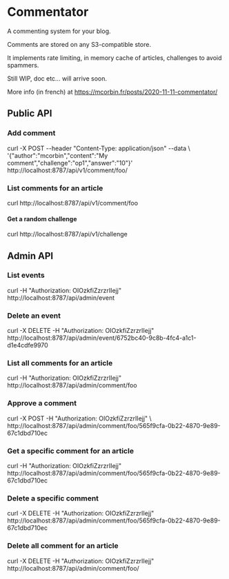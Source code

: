 # Commentator

A commenting system for your blog.

Comments are stored on any S3-compatible store.

It implements rate limiting, in memory cache of articles, challenges to avoid spammers.

Still WIP, doc etc... will arrive soon.

More info (in french) at https://mcorbin.fr/posts/2020-11-11-commentator/

## Public API

### Add comment

curl -X POST --header "Content-Type: application/json" --data \ '{"author":"mcorbin","content":"My comment","challenge":"op1","answer":"10"}' \
http://localhost:8787/api/v1/comment/foo/

### List comments for an article

curl http://localhost:8787/api/v1/comment/foo

#### Get a random challenge

curl http://localhost:8787/api/v1/challenge

## Admin API

### List events

curl -H "Authorization: OIOzkfiZzrzrIIejj" \
http://localhost:8787/api/admin/event

### Delete an event

curl -X DELETE -H "Authorization: OIOzkfiZzrzrIIejj" \
http://localhost:8787/api/admin/event/6752bc40-9c8b-4fc4-a1c1-d1e4cdfe9970

### List all comments for an article

curl -H "Authorization: OIOzkfiZzrzrIIejj" http://localhost:8787/api/admin/comment/foo

### Approve a comment

curl -X POST -H "Authorization: OIOzkfiZzrzrIIejj" \ http://localhost:8787/api/admin/comment/foo/565f9cfa-0b22-4870-9e89-67c1dbd710ec

### Get a specific comment for an article

curl -H "Authorization: OIOzkfiZzrzrIIejj" \
http://localhost:8787/api/admin/comment/foo/565f9cfa-0b22-4870-9e89-67c1dbd710ec

### Delete a specific comment

curl -X DELETE -H "Authorization: OIOzkfiZzrzrIIejj" \
http://localhost:8787/api/admin/comment/foo/565f9cfa-0b22-4870-9e89-67c1dbd710ec

### Delete all comment for an article

curl -X DELETE -H "Authorization: OIOzkfiZzrzrIIejj" \
http://localhost:8787/api/admin/comment/foo/
